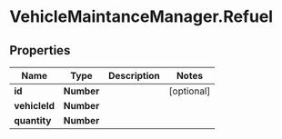 # VehicleMaintanceManager.Refuel

## Properties
Name | Type | Description | Notes
------------ | ------------- | ------------- | -------------
**id** | **Number** |  | [optional] 
**vehicleId** | **Number** |  | 
**quantity** | **Number** |  | 



